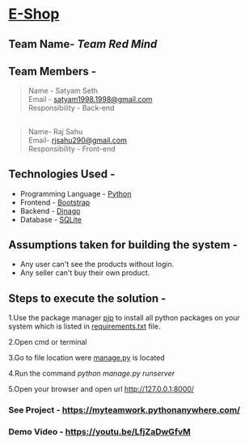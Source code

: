 # [E-Shop](https://myteamwork.pythonanywhere.com/)

## Team Name- *Team Red Mind*
## Team Members -
> Name - Satyam Seth </br>
> Email - [satyam1998.1998@gmail.com](mailto:satyam1998.1998@gmail.com) </br>
> Responsibility - Back-end
##
>Name- Raj Sahu </br>
>Email- [rjsahu290@gmail.com](mailto:rjsahu290@gmail.com) </br>
>Responsibility - Front-end

## Technologies Used -
- Programming Language - [Python](https://www.python.org/)
- Frontend - [Bootstrap](https://getbootstrap.com/) </br>
- Backend - [Djnago](https://www.djangoproject.com/) </br>
- Database - [SQLite](https://www.sqlite.org/index.html) </br>

## Assumptions taken for building the system -
- Any user can't see the products without login.
- Any seller can't buy their own product.

## Steps to execute the solution -
1.Use the package manager [pip](https://pip.pypa.io/en/stable/) to install all python packages on your system which is listed in [requirements.txt](https://github.com/satyam-seth/eshop/blob/main/requirements.txt) file.

2.Open cmd or terminal

3.Go to file location were [manage.py](https://github.com/satyam-seth/eshop/blob/main/eshop/manage.py) is located

4.Run the command *python manage.py runserver*

5.Open your browser and open url http://127.0.0.1:8000/

### See Project - https://myteamwork.pythonanywhere.com/

### Demo Video - https://youtu.be/LfjZaDwGfvM
